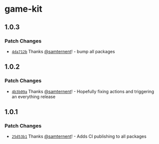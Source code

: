 # game-kit

## 1.0.3

### Patch Changes

- [`4da712b`](https://github.com/samternent/home/commit/4da712b1ffa7d134f664886b1a99d4771d2c04c6) Thanks [@samternent](https://github.com/samternent)! - bump all packages

## 1.0.2

### Patch Changes

- [`4b3b09a`](https://github.com/samternent/home/commit/4b3b09a759b54a4d861ac22d64df70e54161501b) Thanks [@samternent](https://github.com/samternent)! - Hopefully fixing actions and triggering an everything release

## 1.0.1

### Patch Changes

- [`25d53b1`](https://github.com/samternent/home/commit/25d53b1ca03ebe7905b94f69c05c30409b28a444) Thanks [@samternent](https://github.com/samternent)! - Adds CI publishing to all packages
